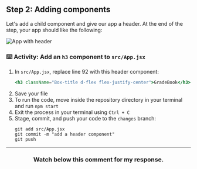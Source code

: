 ## Step 2: Adding components

Let's add a child component and give our app a header. At the end of the step, your app should like the following:

![App with header](https://user-images.githubusercontent.com/25253905/61294086-eb352e80-a789-11e9-96ab-8b6cb09b3791.png)

### :keyboard: Activity: Add an `h3` component to `src/App.jsx`

1. In `src/App.jsx`, replace line 92 with this header component:
    ```jsx
    <h3 className="Box-title d-flex flex-justify-center">GradeBook</h3>
    ```
2. Save your file
3. To run the code, move inside the repository directory in your terminal and run `npm start`
4. Exit the process in your terminal using `Ctrl + C`
5. Stage, commit, and push your code to the `changes` branch:
    ```
    git add src/App.jsx
    git commit -m "add a header component"
    git push
    ```

<hr>
<h3 align="center">Watch below this comment for my response.</h3>
